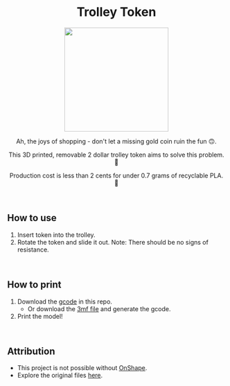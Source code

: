 <h1 align="center">Trolley Token</h1>

<div align="center">
   <img width=240px src="https://user-images.githubusercontent.com/39476147/224613288-973ffbb7-8738-4525-84fa-3bc2c1f64799.png"/>
</div>

<p align="center">Ah, the joys of shopping - don't let a missing gold coin ruin the fun 🙃.</p>
<p align="center">This 3D printed, removable 2 dollar trolley token aims to solve this problem. 🤩</p>
<p align="center">Production cost is less than 2 cents for under 0.7 grams of recyclable PLA. 🌿</p>

<div>&nbsp</div>

## How to use

1. Insert token into the trolley.
2. Rotate the token and slide it out.
   Note: There should be no signs of resistance.

<div>&nbsp</div>

## How to print

1. Download the [gcode](https://github.com/MengLinMaker/Trolley-Token/blob/master/Trolley%20Token%20Removable%20Lite.gcode) in this repo.
   - Or download the [3mf file](https://github.com/MengLinMaker/Trolley-Token/blob/master/Trolley%20Token%20Removable%20Lite.3mf) and generate the gcode.
2. Print the model!

<div>&nbsp</div>

## Attribution

* This project is not possible without [OnShape](https://cad.onshape.com).
* Explore the original files [here](https://cad.onshape.com/documents/a2fa620349759d4437db42a8/w/424f57faf8c0a0b340febc74/e/7314f07f965fed9dda8f969e?renderMode=0&uiState=640eb2301482af4bf1270ea6).
